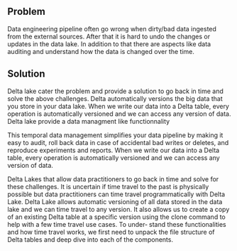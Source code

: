 ## Problem
Data engineering pipeline often go wrong when dirty/bad data ingested from the external sources. After that it is hard to undo the changes or updates in the data lake. In addition to that there are aspects like data auditing and understand how the data is changed over the time.

## Solution

Delta lake cater the problem and provide a solution to go back in time and solve the above challenges. Delta automatically versions the big data that you store in your data lake. When we write our data into a Delta table, every operation is automatically versioned and we can access any version of data. Delta lake provide a data managment like functionnality 

This temporal data management simplifies your data pipeline by making it easy to audit, roll back data in case of accidental bad writes or deletes, and reproduce experiments and reports. When we write our data into a Delta table, every operation is automatically versioned and we can access any version of data. 

Delta Lakes that allow data practitioners to go back in time and solve for these challenges. It is uncertain if time travel to the past is physically possible but data practitioners can time travel programmatically with Delta Lake. Delta Lake allows automatic versioning of all data stored in the data lake and we can time travel to any version. It also allows us to create a copy of an existing Delta table at a specific version using the clone command to help with a few time travel use cases. To under‐ stand these functionalities and how time travel works, we first need to unpack the file structure of Delta tables and deep dive into each of the components.
<!--stackedit_data:
eyJoaXN0b3J5IjpbMjExNDk1Mjk2MywtMTU1NzgzMTY2OSwtMT
IxNTY5NDIxMywtMTQzMTEwMzI4MiwtMTcyMDQzMDM5MiwtMjA4
ODc0NjYxMiwtMTU3NDYyODYyMSwtNzY2NDUwMTY0LDg2NTU2Nz
Y2Miw1MjMyMTI3NDcsLTE4MDA1MjcyOTIsLTEyOTA0MjA5NzYs
LTE4ODEzNTgwMzcsODU3MDk5MjIwLC0xODQwOTEyNjU4LDEzOT
AyNzM0MDcsLTE0OTA3NjQ0NzUsLTQ0NDg3NTU4MywxMDQ0MzU3
NTg5LC0xOTk1NTkxNjIxXX0=
-->